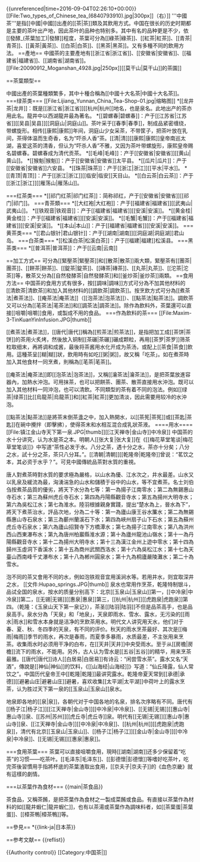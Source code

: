 {{unreferenced|time=2016-09-04T02:26:10+00:00}}
[[File:Two_types_of_Chinese_tea_(6840793910).jpg|300px]]（右）]]
'''中國茶'''是指[[中國|中國]]出產的[[茶|茶]]類及其飲用方式。中国在很长的历史时期都是主要的茶叶出产地，因此茶叶的品种也特别多。其中有名的品种更是不少，依[[發酵_(茶葉加工)|發酵]]程度，茶葉可分為[[綠茶|綠茶]]、[[紅茶|紅茶]]、[[青茶|青茶]]、[[黃茶|黃茶]]、[[白茶|白茶]]、[[黑茶|黑茶]]。又有多種不同的飲用方法。
==產地==
中國茶的主要產地有[[浙江省|浙江省]]、[[安徽省|安徽省]]、[[福建省|福建省]]、[[湖南省|湖南省]]。
[[File:20090912_Moganshan_4928.jpg|250px]][[莫干山|莫干山]]的茶園]]

==茶葉類型==

中國出產的茶葉種類繁多，其中十種合稱為[[中國十大名茶|中國十大名茶]]。
===绿茶类===
[[File:Lijiang_Yunnan_China_Tea-Shop-01.jpg|缩略图]]
*[[龙井茶|龙井]]：既是[[浙江省|浙江省]][[杭州|杭州]]地名，也是泉名。此地出产的茶亦用此名。龍井中以西湖龍井最為著名。
*[[碧螺春|碧螺春]]：产于[[江苏省|江苏省]][[吴县|吴县]][[洞庭山|洞庭山]]。茶叶采于[[春季|春季]]，制成品紧密缠绕，带螺旋形。相传[[康熙|康熙]]年间，洞庭山少女采茶，不带筐子，把茶叶放在乳间，茶得体温而生奇香，名为“吓杀人香”茶。[[清|清]][[康熙|康熙]]皇帝南巡太湖，喜爱这茶的清香，但认为“吓杀人香”不雅，又因为茶叶带螺旋形，康熙皇帝赐名碧螺春。碧螺春成为清代贡茶。
*[[毛峰|毛峰]]：产于[[安徽省|安徽省]][[黄山|黄山]]。
*[[猴魁|猴魁]]：产于[[安徽省|安徽省]]太平县。
*[[瓜片|瓜片]]：产于[[安徽省|安徽省]]六安县。
*[[珠茶|珠茶]]：产于[[浙江|浙江]][[平水|平水]]。
*[[青顶|青顶]]：产于[[浙江|浙江]][[临安|临安]]天目山。
*[[白云茶|白云茶]]：产于[[浙江|浙江]][[雁荡山|雁荡山]]。

===红茶类===
*[[祁门红茶|祁门红茶]]：简称祁红，产于[[安徽省|安徽省]][[祁门|祁门]]。
===青茶類===
*[[大红袍|大红袍]]：产于[[福建省|福建省]][[武夷山|武夷山]]。
*[[铁观音|铁观音]]：产于[[福建省|福建省]][[安溪|安溪]]。
*[[黄金桂|黄金桂]]：产于[[福建省|福建省]][[安溪|安溪]]。
*[[毛蟹|毛蟹]]：产于[[福建省|福建省]][[安溪|安溪]]。
*[[本山|本山]]：产于[[福建省|福建省]][[安溪|安溪]]。
===黄茶类===
*[[君山银针|君山银针]]：产于[[湖南|湖南]][[洞庭湖|洞庭湖]]君山岛。
===白茶类===
*[[松溪白茶|松溪白茶]]：产于[[福建|福建]]松溪县。
===黑茶类===
*[[普洱茶|普洱茶]]：产于[[云南|云南]]


==加工方式==
可分為[[緊壓茶|緊壓茶]]和[[散茶|散茶]]兩大類，緊壓茶有[[團茶|團茶]]、[[餅茶|餅茶]]、[[錠茶|錠茶]]、[[磚茶|磚茶]]、[[丸茶|丸茶]]、[[沱茶|沱茶]]等，散茶又分為[[自然發酵茶|自然發酵茶]]和[[釜炒茶|釜炒茶]]兩類。
==食用方法==
中国茶的食用方式有很多，按[[調味|調味]]方式可分為不加其他材料的[[清飲茶|清飲茶]]和加入其他材料的[[調飲茶|調飲茶]]。按烹飲方式可分為[[煮茶法|煮茶法]]、[[痷茶法|痷茶法]]（[[泡茶法|泡茶法]]）、[[點茶法|點茶法]]。調飲茶又可以分為[[芼茶法|芼茶法]]和[[調茶法|調茶法]]。除作為飲料外，茶葉還可以直接[[咀嚼|咀嚼]]食用，或製成不用的食品。
===作為飲料的茶===
[[File:Maxim-3-TinKuanYinInfusion.JPG|thumb]]

[[煮茶法|煮茶法]]，[[唐代|唐代]]稱為[[煎茶法|煎茶法]]，是指把加工成[[茶饼|茶饼]]的茶用火炙烤，然後放入铜制[[茶碾|茶碾]]碾成颗粒，再用[[茶罗|茶罗]]筛茶粒取细末，再將调和成酱，最後将茶酱用水化开成为茶汤，或配上[[茶食|茶食]]飲用。這種茶呈[[糊|糊]]狀，飲用時有如吃[[粥|粥]]，故又稱「吃茶」。如在煮茶時加入其他食材一同烹煮，則稱為[[芼茶|芼茶]]。

[[痷茶法|痷茶法]]即[[泡茶法|泡茶法]]，又稱[[瀹茶法|瀹茶法]]，是把茶葉放進容器內，加熱水沖泡。可用抹茶，也可以把餅茶、團茶、散茶直接用水沖泡。既可以加入其他材料一同沖泡，也可以清飲。不同類型的茶有着不同的泡法。例如[[绿茶|绿茶]]比[[烏龍茶|烏龍茶]]和[[紅茶|紅茶]]更加清淡，因此需要用较冷的水沖泡。

[[點茶法|點茶法]]是將茶末倒茶盞之中，加入熱開水，以[[茶筅|茶筅]]或[[茶匙|茶匙]]在碗中攪拌（即擊拂），使得茶末和水相互混合成乳狀茶液。
====用水====
[[File:镇江金山寺天下第一泉.JPG|thumb]][[江天禅寺|金山寺]]中冷泉]]
中国茶的水十分讲究，认为水是茶之本。明朝人[[张大复|张大复]]在《[[梅花草堂笔谈|梅花草堂笔谈]]》中写道“茶性必发于水。八分之茶，遇十分之水，茶亦十分矣；八分之水，試十分之茶，茶只八分耳。”。[[清朝|清朝]][[乾隆帝|乾隆帝]]曾说：“茗饮之本，其必资于水乎？”。可見中國傳統品茶對水質的重視。

唐人對煮茶時對水質的要求極為嚴格，以山水為優、江水次之，井水最差。山水又以乳泉及緩流為最，洶湧湍急的山水和儲積于谷中的山水，等不宜煮茶。名士刘伯刍按煮茶品質的優劣，將天下水分為七等：第一為揚子江南零水；第二為無錫惠山寺石水；第三為蘇州虎丘寺石水；第四為丹陽縣觀音寺水；第五為揚州大明寺水；第六為吳松江水；第七為淮水。陸羽根據親身實踐，提出“楚水為上，晉水為下”，將天下煮茶治水，評品次地，分為二十等：第一為廬山康王谷水簾水；第二為無錫縣惠山寺石泉水；第三為蘄州蘭溪石下水；第四為峽州扇子山下石水；第五為蘇州虎丘寺石泉水；第六為廬山招賢寺下方橋潭水；第七為揚子江南零水；第八為洪州西山西東瀑布水；第九為唐州柏巖縣淮水源；第十為廬州龍池山嶺水；第十一為丹陽縣觀音寺水；第十二為揚州大明寺水；第十三為漢江金州上遊中零水；第十四為歸州玉虛洞下香溪水；第十五為商州武關西洛水；第十六為吳松江水；第十七為天臺山西南峰千丈瀑布水；第十八為郴州圓泉水；第十九為桐廬嚴陵灘水；第二十為雪水。

泡不同的茶又會用不同的水，例如泡铁观音宜用溪涧水等。若用井水，则宜取深井之水，
[[文件:Hupao_springs.JPG|thumb]]
泉水也常用作烹茶，乾隆特制银斗，品试全国的泉水，按水的质量分别高下：北京[[玉泉山|玉泉山]]第一，[[中冷泉|中冷泉]]第二，[[无锡|无锡]][[惠泉|惠泉]]第三，[[杭州|杭州]][[虎跑泉|虎跑泉]]第四。（乾隆：《玉泉山天下第一泉记》），茶圣[[陆羽|陆羽]]不但是品茶高手，也是品泉高手。泉水分為「天泉」和「地泉」，天泉即雨水、雪水、露水，无污染的[[雨水|雨水]]和雪水本身就是洁净的烹飲茶用水。明代文人讲究用天水，他们对于春、夏、秋、冬四季的天泉，有不同的评价。秋天的雨水烹茶最好、其次是[[梅雨|梅雨]]季节的雨水，再次是春雨，而夏季多暴雨，水质最差，不主张用来烹茶。收集雨水时必须用干净的白布，在[[天井|天井]]中央受雨水。至于从[[房檐|房檐]]流下的雨水，不能用。另外，古人认为雪水是[[五谷|五谷]]的精华，用来烹茶最雅。[[唐代|唐代]]诗人[[白居易|白居易]]有诗云：“闲尝雪水茶”。露水又名“天酒”，傳說是[[神仙|神仙]]的饮料，《[[山海经|山海经]]》写道：“仙丘降露，仙人常饮之”。中国历代皇帝王中[[乾隆|乾隆]]最讲究露水。乾隆帝夏天常到[[承德|承德]][[避暑山庄|避暑山庄]]避暑，喜欢收集[[太平湖|太平湖]]中荷叶上的露水烹茶，认为胜过天下第一泉的[[玉泉山|玉泉山]]泉水。

地泉即各地的[[泉|泉]]，各朝代对于中国各地的名泉，排名次序略有不同。唐代有[[杨子江|杨子江]][[江天禅寺|金山寺]][[中冷泉|中冷泉]]、[[无锡|无锡]][[惠山寺|惠山寺]]泉、[[苏州|苏州]][[虎丘寺|虎丘寺]]泉。明代有[[无锡|无锡]][[惠山寺|惠山寺]]泉、[[江天禅寺|金山寺]][[中冷泉|中冷泉]]、[[杭州|杭州]][[虎跑泉|虎跑泉]]，清代有北京[[玉泉山|玉泉山]]、[[杨子江|杨子江]][[金山寺|金山寺]][[中冷泉|中冷泉]]、[[无锡|无锡]][[惠泉|惠泉]]。

===食用茶葉===
茶葉可以直接咀嚼食用，現時[[湖南|湖南]]还多少保留着“吃茶”的习惯——吃茶叶。[[毛泽东|毛泽东]]、[[彭德懷|彭德懷]]等嗜好吃茶叶，吃完茶後習慣用手指將杯底的茶葉渣取出食用，[[京夫子|京夫子]]的《血色京畿》就有這樣的劇情。

===以茶葉作為食材===
{{main|茶食品}}

茶食品，又稱茶餚，是把茶葉作為食材之一製成菜餚或食品。有直接以茶葉作為材料的如[[龍井蝦仁|龍井蝦仁]]，也有以茶湯或茶葉作為調味料者，如[[茶葉蛋|茶葉蛋]]、[[樟茶鴨|樟茶鴨]]等。

==參見==
*{{link-ja|日本茶}}



==参考文献==
{{reflist}}

{{Authority control}}
[[Category:中国茶|]]